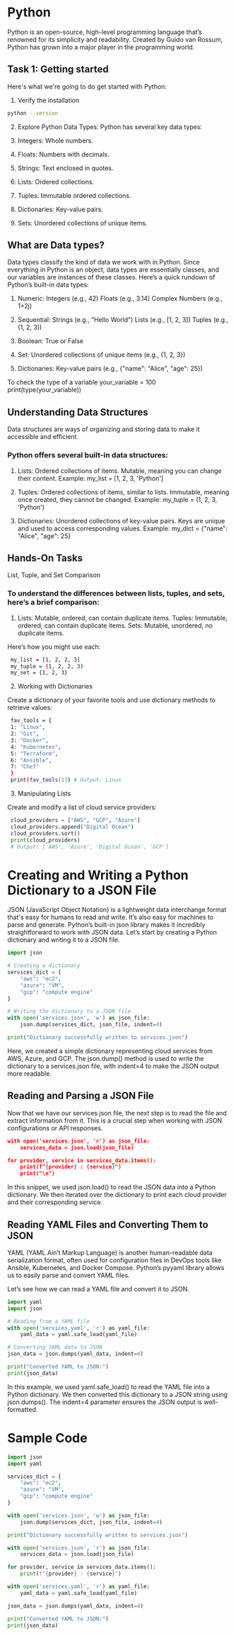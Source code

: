 # Python
Python is an open-source, high-level programming language that’s renowned for its simplicity and readability. Created by Guido van Rossum, Python has grown into a major player in the programming world.

## Task 1: Getting started
Here's what we're going to do get started with Python:
1. Verify the installation
``` bash
python --version
```
2. Explore Python Data Types: Python has several key data types:

  1. Integers: Whole numbers.

  2. Floats: Numbers with decimals.

 3. Strings: Text enclosed in quotes.

 4. Lists: Ordered collections.

 5. Tuples: Immutable ordered collections.

 6. Dictionaries: Key-value pairs.

 7. Sets: Unordered collections of unique items.

## What are Data types?
Data types classify the kind of data we work with in Python. Since everything in Python is an object, data types are essentially classes, and our variables are instances of these classes. Here’s a quick rundown of Python’s built-in data types:

1. Numeric: Integers (e.g., 42) Floats (e.g., 3.14) Complex Numbers (e.g., 1+2j)

2. Sequential: Strings (e.g., "Hello World") Lists (e.g., [1, 2, 3]) Tuples (e.g., (1, 2, 3))

3. Boolean: True or False

4. Set: Unordered collections of unique items (e.g., {1, 2, 3})

5. Dictionaries: Key-value pairs (e.g., {"name": "Alice", "age": 25})

To check the type of a variable
your_variable = 100 print(type(your_variable))

## Understanding Data Structures
Data structures are ways of organizing and storing data to make it accessible and efficient.

### Python offers several built-in data structures:

1. Lists: Ordered collections of items. Mutable, meaning you can change their content. Example: my_list = [1, 2, 3, 'Python']

2. Tuples: Ordered collections of items, similar to lists. Immutable, meaning once created, they cannot be changed. Example: my_tuple = (1, 2, 3, 'Python')

3. Dictionaries: Unordered collections of key-value pairs. Keys are unique and used to access corresponding values. Example: my_dict = {"name": "Alice", "age": 25}

## Hands-On Tasks
List, Tuple, and Set Comparison

### To understand the differences between lists, tuples, and sets, here’s a brief comparison:

1. Lists: Mutable, ordered, can contain duplicate items. Tuples: Immutable, ordered, can contain duplicate items. Sets: Mutable, unordered, no duplicate items.

Here’s how you might use each:
``` bash
 my_list = [1, 2, 2, 3]
 my_tuple = (1, 2, 2, 3)
 my_set = {1, 2, 3}
```
2. Working with Dictionaries

Create a dictionary of your favorite tools and use dictionary methods to retrieve values:
```bash
 fav_tools = { 
 1: "Linux", 
 2: "Git", 
 3: "Docker", 
 4: "Kubernetes", 
 5: "Terraform", 
 6: "Ansible", 
 7: "Chef" 
 } 
 print(fav_tools[1]) # Output: Linux
```
3. Manipulating Lists

Create and modify a list of cloud service providers: 

```python
 cloud_providers = ["AWS", "GCP", "Azure"] 
 cloud_providers.append("Digital Ocean") 
 cloud_providers.sort() 
 print(cloud_providers) 
 # Output: ['AWS', 'Azure', 'Digital Ocean', 'GCP']
```

# Creating and Writing a Python Dictionary to a JSON File
JSON (JavaScript Object Notation) is a lightweight data interchange format that's easy for humans to read and write. It’s also easy for machines to parse and generate. Python’s built-in json library makes it incredibly straightforward to work with JSON data.
Let’s start by creating a Python dictionary and writing it to a JSON file.

```python
import json

# Creating a dictionary 
services_dict = {
    "aws": "ec2",
    "azure": "VM",
    "gcp": "compute engine"
}

# Writing the dictionary to a JSON file 
with open('services.json', 'w') as json_file:
    json.dump(services_dict, json_file, indent=4)

print("Dictionary successfully written to services.json")

```
Here, we created a simple dictionary representing cloud services from AWS, Azure, and GCP. The json.dump() method is used to write the dictionary to a services.json file, with indent=4 to make the JSON output more readable.

## Reading and Parsing a JSON File
Now that we have our services.json file, the next step is to read the file and extract information from it. This is a crucial step when working with JSON configurations or API responses.
```json
with open('services.json', 'r') as json_file:
    services_data = json.load(json_file)

for provider, service in services_data.items():
    print(f"{provider} : {service}")
    print("\n")
```
In this snippet, we used json.load() to read the JSON data into a Python dictionary. We then iterated over the dictionary to print each cloud provider and their corresponding service.

## Reading YAML Files and Converting Them to JSON
YAML (YAML Ain’t Markup Language) is another human-readable data serialization format, often used for configuration files in DevOps tools like Ansible, Kubernetes, and Docker Compose. Python’s pyyaml library allows us to easily parse and convert YAML files.

Let’s see how we can read a YAML file and convert it to JSON.

```python
import yaml 
import json

# Reading from a YAML file 
with open('services.yaml', 'r') as yaml_file:
    yaml_data = yaml.safe_load(yaml_file)

# Converting YAML data to JSON
json_data = json.dumps(yaml_data, indent=4)

print("Converted YAML to JSON:")
print(json_data)
```
In this example, we used yaml.safe_load() to read the YAML file into a Python dictionary. We then converted this dictionary to a JSON string using json.dumps(). The indent=4 parameter ensures the JSON output is well-formatted.

# Sample Code 

```python
import json
import yaml

services_dict = {
    "aws": "ec2",
    "azure": "VM",
    "gcp": "compute engine"
}

with open('services.json', 'w') as json_file:
    json.dump(services_dict, json_file, indent=4)

print("Dictionary successfully written to services.json")

with open('services.json', 'r') as json_file:
    services_data = json.load(json_file)

for provider, service in services_data.items():
    print(f"{provider} : {service}")

with open('services.yaml', 'r') as yaml_file:
    yaml_data = yaml.safe_load(yaml_file)

json_data = json.dumps(yaml_data, indent=4)

print("Converted YAML to JSON:")
print(json_data)
```